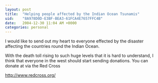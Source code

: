 ```yaml
---
layout: post
title:  "Helping people affected by the Indian Ocean Tsunamis"
uid:	"8A978D0D-E3BF-BEA3-61FCA4E7657FFC4B"
date:   2004-12-30 11:04 AM +0000
categories: personal
---
```

I would like to send out my heart to everyone effected by the disaster affecting the countries round the Indian Ocean.

With the death toll rising to such huge levels that it is hard to understand, I think that everyone in the west should start sending donations. You can donate at via the Red Cross

<a href="http://www.redcross.org/">http://www.redcross.org/</a>